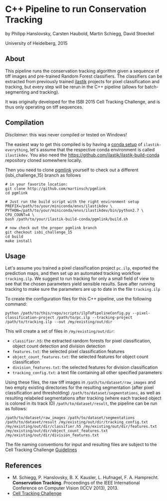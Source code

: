 # C++ Pipeline to run Conservation Tracking

by Philipp Hanslovsky, Carsten Haubold, Martin Schiegg, David Stoeckel

University of Heidelberg, 2015

## About

This pipeline runs the conservation tracking algorithm given a sequence of tiff images and pre-trained Random Forest classifiers.
The classifiers can be extracted from previously trained [ilastik](http://ilastik.org) projects for pixel classification and tracking,
but every step will be rerun in the C++ pipeline (allows for batch-segmenting and tracking).

It was originally developed for the ISBI 2015 Cell Tracking Challenge, and is thus only operating on tiff sequences.

## Compilation

*Disclaimer*: this was never compiled or tested on Windows!

The easiest way to get this compiled is by having a [conda setup](https://github.com/ilastik/ilastik-build-conda) of `ilastik-everything`, let's assume that the respective conda environment is called `ilastikdev`. You also need the https://github.com/ilastik/ilastik-build-conda repository cloned somewhere locally.

Then you need to clone [pgmlink](https://github.com/martinsch/pgmlink) yourself to check out a different (isbi_challenge_15) branch as follows
```
# in your favorite location:
git clone http://github.com/martinsch/pgmlink
cd pgmlink

# Just run the build script with the right environment setup
PREFIX=/path/to/your/miniconda/envs/ilastikdev \
PYTHON=/path/to/your/miniconda/envs/ilastikdev/bin/python2.7 \
CPU_COUNT=4 \
bash /path/to/your/ilastik-build-conda/pgmlink/build.sh

# now check out the proper pgmlink branch
git checkout isbi_challenge_15
cd build
make install
```

## Usage

Let's assume you trained a pixel classification project `pc.ilp`, 
exported the prediction maps, and then set up an automated tracking workflow `tracking.ilp`. 
We suggest to run tracking for only a small field of view to see that the chosen parameters yield sensible results.
Save after running tracking to make sure the parameters are up to date in the file `tracking.ilp`

To create the configuration files for this C++ pipeline, use the following command:
```
python /path/to/this/repo/scripts/ilpToPipelineConfig.py --pixel-classification-project /path/to/pc.ilp --tracking-project /path/to/tracking.ilp --out /my/existing/out/dir
```

This will create a set of files in `/my/existing/out/dir`:
* `classifier.h5`: the extracted random forests for pixel classification, object count detection and division detection
* `features.txt`: the selected pixel classification features
* `object_count_features.txt`: the selected features for object count classification
* `division_features.txt`: the selected features for division classification
* `tracking_config.txt`: a text file containing all other specified parameters

Using these files, the raw tiff images in `/path/to/dataset/raw_images` and two empty existing directories for the resulting segmentation (after pixel classification and thresholding) `/path/to/dataset/segmentations`, as well as resulting relabeled segmentations after tracking (where each tracked object is colored in its track ID) `/path/to/dataset/result`, the pipeline can be run as follows:

```
/path/to/dataset/raw_images /path/to/dataset/segmentations /path/to/dataset/result /my/existing/out/dir/tracking_config.txt /my/existing/out/dir/classifier.h5 /my/existing/out/dir/features.txt /my/existing/out/dir/object_count_features.txt /my/existing/out/dir/division_features.txt
```

The file naming conventions for input and resulting files are subject to the Cell Tracking Challenge [Guidelines](http://ctc2015.gryf.fi.muni.cz/Public/Documents/Naming%20and%20file%20content%20conventions.pdf)

## References

* M. Schiegg, P. Hanslovsky, B. X. Kausler, L. Hufnagel, F. A. Hamprecht. **Conservation Tracking**. Proceedings of the IEEE International Conference on Computer Vision (ICCV 2013), 2013.
* [Cell Tracking Challenge](http://www.codesolorzano.com/celltrackingchallenge/Cell_Tracking_Challenge/)
